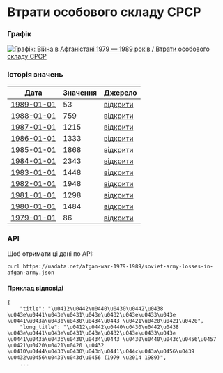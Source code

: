 # Втрати особового складу СРСР
### Графік
[ ![Графік: Війна в Афганістані 1979 — 1989 років / Втрати особового складу СРСР](https://uadata.net/screen?459585&u=%2Fafgan-war-1979-1989%2Fsoviet-army-losses-in-afgan-army) ](https://uadata.net/afgan-war-1979-1989/soviet-army-losses-in-afgan-army)

### Історія значень
| Дата | Значення | Джерело |
|---|---|---|
| [1989-01-01](https://uadata.net/afgan-war-1979-1989/soviet-army-losses-in-afgan-army/1989-01-01+00%3A00%3A00) | 53 | [відкрити](https://uk.wikipedia.org/wiki/%D0%92%D1%82%D1%80%D0%B0%D1%82%D0%B8_%D0%B2_%D0%90%D1%84%D0%B3%D0%B0%D0%BD%D1%81%D1%8C%D0%BA%D1%96%D0%B9_%D0%B2%D1%96%D0%B9%D0%BD%D1%96_(1979%E2%80%941989)#%D0%92%D1%82%D1%80%D0%B0%D1%82%D0%B8_%D0%BC%D0%BE%D0%B4%D0%B6%D0%B0%D1%85%D0%B5%D0%B4%D1%96%D0%B2) |
| [1988-01-01](https://uadata.net/afgan-war-1979-1989/soviet-army-losses-in-afgan-army/1988-01-01+00%3A00%3A00) | 759 | [відкрити](https://uk.wikipedia.org/wiki/%D0%92%D1%82%D1%80%D0%B0%D1%82%D0%B8_%D0%B2_%D0%90%D1%84%D0%B3%D0%B0%D0%BD%D1%81%D1%8C%D0%BA%D1%96%D0%B9_%D0%B2%D1%96%D0%B9%D0%BD%D1%96_(1979%E2%80%941989)#%D0%92%D1%82%D1%80%D0%B0%D1%82%D0%B8_%D0%BC%D0%BE%D0%B4%D0%B6%D0%B0%D1%85%D0%B5%D0%B4%D1%96%D0%B2) |
| [1987-01-01](https://uadata.net/afgan-war-1979-1989/soviet-army-losses-in-afgan-army/1987-01-01+00%3A00%3A00) | 1215 | [відкрити](https://uk.wikipedia.org/wiki/%D0%92%D1%82%D1%80%D0%B0%D1%82%D0%B8_%D0%B2_%D0%90%D1%84%D0%B3%D0%B0%D0%BD%D1%81%D1%8C%D0%BA%D1%96%D0%B9_%D0%B2%D1%96%D0%B9%D0%BD%D1%96_(1979%E2%80%941989)#%D0%92%D1%82%D1%80%D0%B0%D1%82%D0%B8_%D0%BC%D0%BE%D0%B4%D0%B6%D0%B0%D1%85%D0%B5%D0%B4%D1%96%D0%B2) |
| [1986-01-01](https://uadata.net/afgan-war-1979-1989/soviet-army-losses-in-afgan-army/1986-01-01+00%3A00%3A00) | 1333 | [відкрити](https://uk.wikipedia.org/wiki/%D0%92%D1%82%D1%80%D0%B0%D1%82%D0%B8_%D0%B2_%D0%90%D1%84%D0%B3%D0%B0%D0%BD%D1%81%D1%8C%D0%BA%D1%96%D0%B9_%D0%B2%D1%96%D0%B9%D0%BD%D1%96_(1979%E2%80%941989)#%D0%92%D1%82%D1%80%D0%B0%D1%82%D0%B8_%D0%BC%D0%BE%D0%B4%D0%B6%D0%B0%D1%85%D0%B5%D0%B4%D1%96%D0%B2) |
| [1985-01-01](https://uadata.net/afgan-war-1979-1989/soviet-army-losses-in-afgan-army/1985-01-01+00%3A00%3A00) | 1868 | [відкрити](https://uk.wikipedia.org/wiki/%D0%92%D1%82%D1%80%D0%B0%D1%82%D0%B8_%D0%B2_%D0%90%D1%84%D0%B3%D0%B0%D0%BD%D1%81%D1%8C%D0%BA%D1%96%D0%B9_%D0%B2%D1%96%D0%B9%D0%BD%D1%96_(1979%E2%80%941989)#%D0%92%D1%82%D1%80%D0%B0%D1%82%D0%B8_%D0%BC%D0%BE%D0%B4%D0%B6%D0%B0%D1%85%D0%B5%D0%B4%D1%96%D0%B2) |
| [1984-01-01](https://uadata.net/afgan-war-1979-1989/soviet-army-losses-in-afgan-army/1984-01-01+00%3A00%3A00) | 2343 | [відкрити](https://uk.wikipedia.org/wiki/%D0%92%D1%82%D1%80%D0%B0%D1%82%D0%B8_%D0%B2_%D0%90%D1%84%D0%B3%D0%B0%D0%BD%D1%81%D1%8C%D0%BA%D1%96%D0%B9_%D0%B2%D1%96%D0%B9%D0%BD%D1%96_(1979%E2%80%941989)#%D0%92%D1%82%D1%80%D0%B0%D1%82%D0%B8_%D0%BC%D0%BE%D0%B4%D0%B6%D0%B0%D1%85%D0%B5%D0%B4%D1%96%D0%B2) |
| [1983-01-01](https://uadata.net/afgan-war-1979-1989/soviet-army-losses-in-afgan-army/1983-01-01+00%3A00%3A00) | 1448 | [відкрити](https://uk.wikipedia.org/wiki/%D0%92%D1%82%D1%80%D0%B0%D1%82%D0%B8_%D0%B2_%D0%90%D1%84%D0%B3%D0%B0%D0%BD%D1%81%D1%8C%D0%BA%D1%96%D0%B9_%D0%B2%D1%96%D0%B9%D0%BD%D1%96_(1979%E2%80%941989)#%D0%92%D1%82%D1%80%D0%B0%D1%82%D0%B8_%D0%BC%D0%BE%D0%B4%D0%B6%D0%B0%D1%85%D0%B5%D0%B4%D1%96%D0%B2) |
| [1982-01-01](https://uadata.net/afgan-war-1979-1989/soviet-army-losses-in-afgan-army/1982-01-01+00%3A00%3A00) | 1948 | [відкрити](https://uk.wikipedia.org/wiki/%D0%92%D1%82%D1%80%D0%B0%D1%82%D0%B8_%D0%B2_%D0%90%D1%84%D0%B3%D0%B0%D0%BD%D1%81%D1%8C%D0%BA%D1%96%D0%B9_%D0%B2%D1%96%D0%B9%D0%BD%D1%96_(1979%E2%80%941989)#%D0%92%D1%82%D1%80%D0%B0%D1%82%D0%B8_%D0%BC%D0%BE%D0%B4%D0%B6%D0%B0%D1%85%D0%B5%D0%B4%D1%96%D0%B2) |
| [1981-01-01](https://uadata.net/afgan-war-1979-1989/soviet-army-losses-in-afgan-army/1981-01-01+00%3A00%3A00) | 1298 | [відкрити](https://uk.wikipedia.org/wiki/%D0%92%D1%82%D1%80%D0%B0%D1%82%D0%B8_%D0%B2_%D0%90%D1%84%D0%B3%D0%B0%D0%BD%D1%81%D1%8C%D0%BA%D1%96%D0%B9_%D0%B2%D1%96%D0%B9%D0%BD%D1%96_(1979%E2%80%941989)#%D0%92%D1%82%D1%80%D0%B0%D1%82%D0%B8_%D0%BC%D0%BE%D0%B4%D0%B6%D0%B0%D1%85%D0%B5%D0%B4%D1%96%D0%B2) |
| [1980-01-01](https://uadata.net/afgan-war-1979-1989/soviet-army-losses-in-afgan-army/1980-01-01+00%3A00%3A00) | 1484 | [відкрити](https://uk.wikipedia.org/wiki/%D0%92%D1%82%D1%80%D0%B0%D1%82%D0%B8_%D0%B2_%D0%90%D1%84%D0%B3%D0%B0%D0%BD%D1%81%D1%8C%D0%BA%D1%96%D0%B9_%D0%B2%D1%96%D0%B9%D0%BD%D1%96_(1979%E2%80%941989)#%D0%92%D1%82%D1%80%D0%B0%D1%82%D0%B8_%D0%BC%D0%BE%D0%B4%D0%B6%D0%B0%D1%85%D0%B5%D0%B4%D1%96%D0%B2) |
| [1979-01-01](https://uadata.net/afgan-war-1979-1989/soviet-army-losses-in-afgan-army/1979-01-01+00%3A00%3A00) | 86 | [відкрити](https://uk.wikipedia.org/wiki/%D0%92%D1%82%D1%80%D0%B0%D1%82%D0%B8_%D0%B2_%D0%90%D1%84%D0%B3%D0%B0%D0%BD%D1%81%D1%8C%D0%BA%D1%96%D0%B9_%D0%B2%D1%96%D0%B9%D0%BD%D1%96_(1979%E2%80%941989)#%D0%92%D1%82%D1%80%D0%B0%D1%82%D0%B8_%D0%BC%D0%BE%D0%B4%D0%B6%D0%B0%D1%85%D0%B5%D0%B4%D1%96%D0%B2) |
### API
Щоб отримати ці дані по API:
```
curl https://uadata.net/afgan-war-1979-1989/soviet-army-losses-in-afgan-army.json
```
#### Приклад відповіді 
```
{
    "title": "\u0412\u0442\u0440\u0430\u0442\u0438 \u043e\u0441\u043e\u0431\u043e\u0432\u043e\u0433\u043e \u0441\u043a\u043b\u0430\u0434\u0443 \u0421\u0420\u0421\u0420",
    "long_title": "\u0412\u0442\u0440\u0430\u0442\u0438 \u043e\u0441\u043e\u0431\u043e\u0432\u043e\u0433\u043e \u0441\u043a\u043b\u0430\u0434\u0443 \u0430\u0440\u043c\u0456\u0457 \u0421\u0420\u0421\u0420 \u0432 \u0410\u0444\u0433\u0430\u043d\u0441\u044c\u043a\u0456\u0439 \u0432\u0456\u0439\u043d\u0456 (1979 \u2014 1989)",
    ...
```
